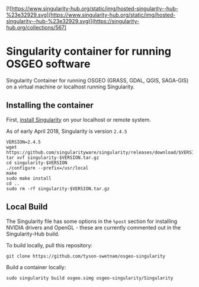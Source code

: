 [![https://www.singularity-hub.org/static/img/hosted-singularity--hub-%23e32929.svg](https://www.singularity-hub.org/static/img/hosted-singularity--hub-%23e32929.svg)](https://singularity-hub.org/collections/567)

# Singularity container for running OSGEO software
Singularity Container for running OSGEO (GRASS, GDAL, QGIS, SAGA-GIS) on a virtual machine or localhost running Singularity.

## Installing the container

First, [install Singularity](https://singularity.lbl.gov/install-linux) on your localhost or remote system. 

As of early April 2018, Singularity is version `2.4.5`

```
VERSION=2.4.5
wget https://github.com/singularityware/singularity/releases/download/$VERSION/singularity-$VERSION.tar.gz
tar xvf singularity-$VERSION.tar.gz
cd singularity-$VERSION
./configure --prefix=/usr/local
make
sudo make install
cd ..
sudo rm -rf singularity-$VERSION.tar.gz
```

## Local Build

The Singularity file has some options in the `%post` section for installing NVIDIA drivers and OpenGL - these are currently commented out in the Singularity-Hub build.

To build locally, pull this repository:

```
git clone https://github.com/tyson-swetnam/osgeo-singularity
```

Build a container locally:

```
sudo singularity build osgeo.simg osgeo-singularity/Singularity
```
